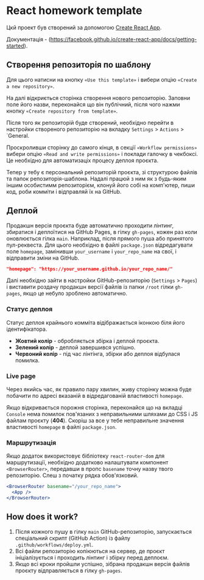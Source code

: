 # React homework template

Цкй проект був створений за допомогою
[Create React App](https://github.com/facebook/create-react-app).

Документація - (https://facebook.github.io/create-react-app/docs/getting-started).

## Створення репозиторія по шаблону

 Для цього натисни на кнопку `«Use this template»` і вибери опцію
`«Create a new repository»`.

На далі відкриється сторінка створення нового репозиторію. Заповни поле
його назви, переконайся що він публічний, після чого нажми кнопку
`«Create repository from template»`.

Після того як репозиторій буде створений, необхідно перейти в настройки
створеного репозиторію на вкладку `Settings` > `Actions` > `General.

Проскроливши сторінку до самого кінця, в секції `«Workflow permissions»` вибери
опцію `«Read and write permissions»` і поклади галочку в чекбоксі. Це
необхідно для автоматизаціх процесу деплоя проєкта.

Тепер у тебу є персональний репозиторій проєкта, зі структурою файлів та папок
репозиторія-шаблона. Надалі працюй з ним як з будь-яким іншим особистимм репозиторієм,
клонуй його собі на комп'ютер, пиши код, роби комміти і відправляй їх на
GitHub.

## Деплой

Продакшн версія проєкта буде автоматично проходити лінтинг, збиратися і
деплоїтися на GitHub Pages, в гілку `gh-pages`, кожен раз коли оновлюється
гілка `main`. Наприклад, після прямого пуша або принятого пул-реквеста. Для цього
необхідно в файлі `package.json` відредагувати поле `homepage`, замінивши
`your_username` і `your_repo_name` на свої, і відправити зміни на GitHub.

```json
"homepage": "https://your_username.github.io/your_repo_name/"
```

Далі необхідно зайти в настройки GitHub-репозиторію (`Settings` > `Pages`) і
виставити роздачу продакшн версії файлів із папки `/root` гілки `gh-pages`, якщо
це небуло зроблено автоматично.

### Статус деплоя

Статус деплоя крайнього комміта відібражається іконкою біля його ідентифікатора.

- **Жовтий колір** - обробляється збірка і деплой проєкта.
- **Зелений колір** - деплой завершився успішно.
- **Червоний колір** - під час лінтінга, збірки або деплоя відбулася помилка.

### Live page

Через якийсь час, як правило пару хвилин, живу сторінку можна буде побачити
по адресі вказаній в відредагованій властивості `homepage`. 

Якщо відкривається порожня сторінка, переконайся що на вкладці `Console` нема помилок
пов'язаних з неправильними шляхами до CSS і JS файлам проєкту (**404**). Скоріш
за все  у тебе неправильне значення властивості `homepage` в файлі `package.json`.

### Маршрутизація

Якщо додаток використовує бібліотеку `react-router-dom` для маршрутизації,
необхідно додатково налаштувати компонент `<BrowserRouter>`, передавши в пропс
`basename` точну назву твого репозиторію. Слеш з початку рядка обов'язковий.

```jsx
<BrowserRouter basename="/your_repo_name">
  <App />
</BrowserRouter>
```

## How does it work?

1. Після кожного пушу в гілку `main` GitHub-репозиторію, запускається спеціальний
   скрипт (GitHub Action) із файлу `.github/workflows/deploy.yml`.
2. Всі файли репозиторію копіюються на сервер, де проєкт ініціалізується і
   проходить лінтинг і збірку перед деплоєм.
3. Якщо всі кроки пройшли успішно, зібрана продакшн версія файлів проєкту
   відправляється в гілку `gh-pages`.
